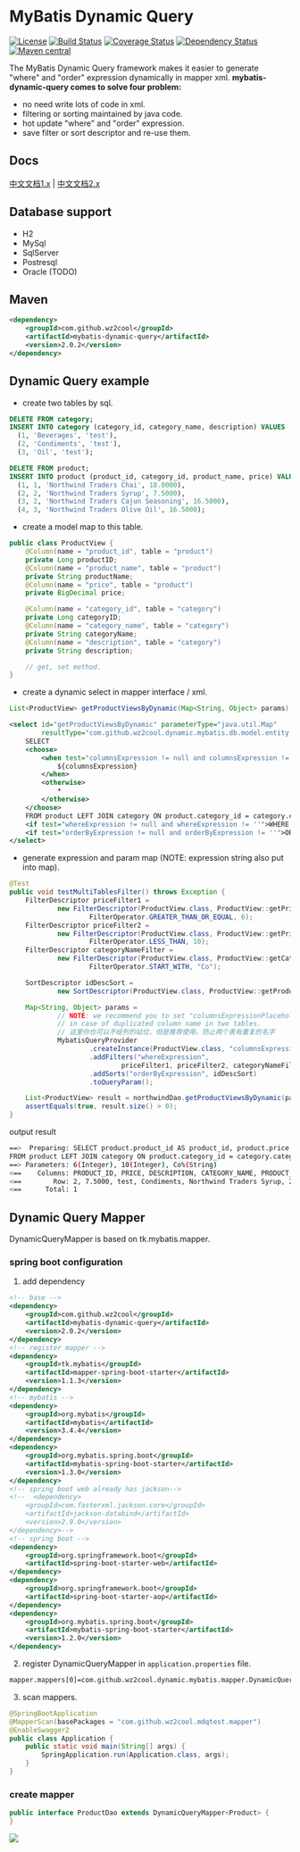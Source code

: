 MyBatis Dynamic Query
=====================================

[![License](http://img.shields.io/:license-apache-brightgreen.svg)](http://www.apache.org/licenses/LICENSE-2.0.html)
[![Build Status](https://travis-ci.org/wz2cool/mybatis-dynamic-query.svg?branch=master)](https://travis-ci.org/wz2cool/mybatis-dynamic-query)
[![Coverage Status](https://coveralls.io/repos/github/wz2cool/mybatis-dynamic-query/badge.svg?branch=master)](https://coveralls.io/github/wz2cool/mybatis-dynamic-query?branch=master)
[![Dependency Status](https://www.versioneye.com/user/projects/597283ce368b08005906060c/badge.svg?style=flat-square)](https://www.versioneye.com/user/projects/597283ce368b08005906060c)
[![Maven central](https://maven-badges.herokuapp.com/maven-central/com.github.wz2cool/mybatis-dynamic-query/badge.svg)](https://maven-badges.herokuapp.com/maven-central/com.github.wz2cool/mybatis-dynamic-query)

The MyBatis Dynamic Query framework makes it easier to generate "where" and "order" expression dynamically in mapper xml.
<b>mybatis-dynamic-query comes to solve four problem:</b>
- no need write lots of code in xml.
- filtering or sorting maintained by java code.
- hot update "where" and "order" expression. 
- save filter or sort descriptor and re-use them.

## Docs
[中文文档1.x](https://wz2cool.gitbooks.io/mybatis-dynamic-query-zh-cn/content/)
|
[中文文档2.x](https://wz2cool.gitbooks.io/mybatis-dynamic-query-2-0-zh-cn/content/)

## Database support
- H2
- MySql
- SqlServer
- Postresql
- Oracle (TODO)

## Maven
```xml
<dependency>
    <groupId>com.github.wz2cool</groupId>
    <artifactId>mybatis-dynamic-query</artifactId>
    <version>2.0.2</version>
</dependency>
```

## Dynamic Query example
- create two tables by sql.
```sql
DELETE FROM category;
INSERT INTO category (category_id, category_name, description) VALUES
  (1, 'Beverages', 'test'),
  (2, 'Condiments', 'test'),
  (3, 'Oil', 'test');

DELETE FROM product;
INSERT INTO product (product_id, category_id, product_name, price) VALUES
  (1, 1, 'Northwind Traders Chai', 18.0000),
  (2, 2, 'Northwind Traders Syrup', 7.5000),
  (3, 2, 'Northwind Traders Cajun Seasoning', 16.5000),
  (4, 3, 'Northwind Traders Olive Oil', 16.5000);
```
- create a model map to this table.
```java
public class ProductView {
    @Column(name = "product_id", table = "product")
    private Long productID;
    @Column(name = "product_name", table = "product")
    private String productName;
    @Column(name = "price", table = "product")
    private BigDecimal price;

    @Column(name = "category_id", table = "category")
    private Long categoryID;
    @Column(name = "category_name", table = "category")
    private String categoryName;
    @Column(name = "description", table = "category")
    private String description;

    // get, set method.
}
```
- create a dynamic select in mapper interface / xml.
```java
List<ProductView> getProductViewsByDynamic(Map<String, Object> params);
```
```xml
<select id="getProductViewsByDynamic" parameterType="java.util.Map"
        resultType="com.github.wz2cool.dynamic.mybatis.db.model.entity.view.ProductView">
    SELECT
    <choose>
        <when test="columnsExpression != null and columnsExpression !=''">
            ${columnsExpression}
        </when>
        <otherwise>
            *
        </otherwise>
    </choose>
    FROM product LEFT JOIN category ON product.category_id = category.category_id
    <if test="whereExpression != null and whereExpression != ''">WHERE ${whereExpression}</if>
    <if test="orderByExpression != null and orderByExpression != ''">ORDER BY ${orderByExpression}</if>
</select>
```
- generate expression and param map (NOTE: expression string also put into map).
```java
@Test
public void testMultiTablesFilter() throws Exception {
    FilterDescriptor priceFilter1 =
            new FilterDescriptor(ProductView.class, ProductView::getPrice,
                    FilterOperator.GREATER_THAN_OR_EQUAL, 6);
    FilterDescriptor priceFilter2 =
            new FilterDescriptor(ProductView.class, ProductView::getPrice,
                    FilterOperator.LESS_THAN, 10);
    FilterDescriptor categoryNameFilter =
            new FilterDescriptor(ProductView.class, ProductView::getCategoryName,
                    FilterOperator.START_WITH, "Co");

    SortDescriptor idDescSort =
            new SortDescriptor(ProductView.class, ProductView::getProductID, SortDirection.DESC);

    Map<String, Object> params =
            // NOTE: we recommend you to set "columnsExpressionPlaceholder"
            // in case of duplicated column name in two tables.
            // 这里你也可以不给列的站位，但是推荐使用，防止两个表有重复的名字
            MybatisQueryProvider
                    .createInstance(ProductView.class, "columnsExpression")
                    .addFilters("whereExpression",
                            priceFilter1, priceFilter2, categoryNameFilter)
                    .addSorts("orderByExpression", idDescSort)
                    .toQueryParam();

    List<ProductView> result = northwindDao.getProductViewsByDynamic(params);
    assertEquals(true, result.size() > 0);
}
```
output result
```bash
==>  Preparing: SELECT product.product_id AS product_id, product.price AS price, category.description AS description, category.category_name AS category_name, product.product_name AS product_name, category.category_id AS category_id 
FROM product LEFT JOIN category ON product.category_id = category.category_id WHERE (product.price >= ? AND product.price < ? AND category.category_name LIKE ?) 
==> Parameters: 6(Integer), 10(Integer), Co%(String)
<==    Columns: PRODUCT_ID, PRICE, DESCRIPTION, CATEGORY_NAME, PRODUCT_NAME, CATEGORY_ID
<==        Row: 2, 7.5000, test, Condiments, Northwind Traders Syrup, 2
<==      Total: 1
```

## Dynamic Query Mapper
DynamicQueryMapper is based on tk.mybatis.mapper.
### spring boot configuration
1. add dependency
```xml
<!-- base -->
<dependency>
    <groupId>com.github.wz2cool</groupId>
    <artifactId>mybatis-dynamic-query</artifactId>
    <version>2.0.2</version>
</dependency>
<!-- register mapper -->
<dependency>
    <groupId>tk.mybatis</groupId>
    <artifactId>mapper-spring-boot-starter</artifactId>
    <version>1.1.3</version>
</dependency>
<!-- mybatis -->
<dependency>
    <groupId>org.mybatis</groupId>
    <artifactId>mybatis</artifactId>
    <version>3.4.4</version>
</dependency>
<dependency>
    <groupId>org.mybatis.spring.boot</groupId>
    <artifactId>mybatis-spring-boot-starter</artifactId>
    <version>1.3.0</version>
</dependency>
<!-- spring boot web already has jackson-->
<!--  <dependency>
    <groupId>com.fasterxml.jackson.core</groupId>
    <artifactId>jackson-databind</artifactId>
    <version>2.9.0</version>
</dependency>-->
<!-- spring boot -->
<dependency>
    <groupId>org.springframework.boot</groupId>
    <artifactId>spring-boot-starter-web</artifactId>
</dependency>
<dependency>
    <groupId>org.springframework.boot</groupId>
    <artifactId>spring-boot-starter-aop</artifactId>
</dependency>
<dependency>
    <groupId>org.mybatis.spring.boot</groupId>
    <artifactId>mybatis-spring-boot-starter</artifactId>
    <version>1.2.0</version>
</dependency>
```
2. register DynamicQueryMapper in `application.properties` file.
```bash
mapper.mappers[0]=com.github.wz2cool.dynamic.mybatis.mapper.DynamicQueryMapper
```
3. scan mappers.
```java
@SpringBootApplication
@MapperScan(basePackages = "com.github.wz2cool.mdqtest.mapper")
@EnableSwagger2
public class Application {
    public static void main(String[] args) {
        SpringApplication.run(Application.class, args);
    }
}
```
### create mapper 
```java
public interface ProductDao extends DynamicQueryMapper<Product> {
}
```
![](https://raw.githubusercontent.com/wz2cool/markdownPhotos/master/res/20170815143538.png?_=7365737)
